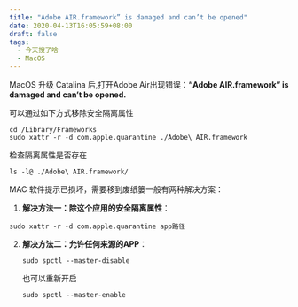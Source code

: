 ```yaml
---
title: "Adobe AIR.framework” is damaged and can’t be opened"
date: 2020-04-13T16:05:59+08:00
draft: false
tags:
  - 今天搜了啥
  - MacOS
---
```


MacOS 升级 Catalina 后,打开Adobe Air出现错误：**“Adobe AIR.framework” is damaged and can’t be opened.**


可以通过如下方式移除安全隔离属性



```
cd /Library/Frameworks
sudo xattr -r -d com.apple.quarantine ./Adobe\ AIR.framework
```

<!--more-->

检查隔离属性是否存在



```
ls -l@ ./Adobe\ AIR.framework/
```

MAC 软件提示已损坏，需要移到废纸篓一般有两种解决方案：

1. **解决方法一：除这个应用的安全隔离属性**：

```
sudo xattr -r -d com.apple.quarantine app路径
```

2. **解决方法二：允许任何来源的APP**：

    ```
    sudo spctl --master-disable
    ```

    也可以重新开启

    ```
    sudo spctl --master-enable
    ```